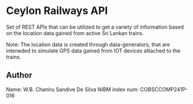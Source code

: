# Ceylon Railways API

Set of REST APIs that can be utilized to get a variety of information based on the location data gained from active Sri Lankan trains.

Note: The location data is created through data-generators, that are inteneded to simulate GPS data gained from IOT devices attached to the trains.

## Author
Name: W.B. Chaniru Sandive De Silva
NIBM index num: COBSCCOMP241P-016
